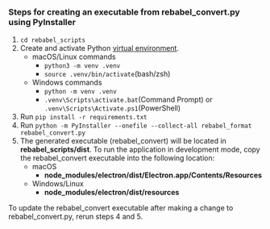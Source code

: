 ### Steps for creating an executable from rebabel_convert.py using PyInstaller
1. `cd rebabel_scripts` 
2. Create and activate Python [virtual environment](https://docs.python.org/3/library/venv.html). 
    - macOS/Linux commands
        - `python3 -m venv .venv`
        - `source .venv/bin/activate`(bash/zsh)
    - Windows commands 
        - `python -m venv .venv`
        - `.venv\Scripts\activate.bat`(Command Prompt) or `.venv\Scripts\Activate.ps1`(PowerShell)
3. Run `pip install -r requirements.txt`
4. Run `python -m PyInstaller --onefile --collect-all rebabel_format rebabel_convert.py`
5. The generated executable (rebabel_convert) will be located in **rebabel_scripts/dist**. To run the application in development mode, copy the rebabel_convert executable into the following location:
    - macOS
        - **node_modules/electron/dist/Electron.app/Contents/Resources**
    - Windows/Linux
        - **node_modules/electron/dist/resources**

To update the rebabel_convert executable after making a change to rebabel_convert.py, rerun steps 4 and 5.